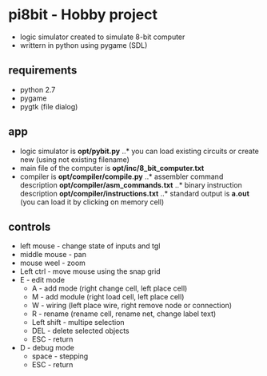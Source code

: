 # pi8bit - Hobby project
* logic simulator created to simulate 8-bit computer
* writtern in python using pygame (SDL)

## requirements
* python 2.7
* pygame
* pygtk (file dialog)

## app
* logic simulator is **opt/pybit.py**
..* you can load existing circuits or create new (using not existing filename)
* main file of the computer is **opt/inc/8_bit_computer.txt**
* compiler is **opt/compiler/compile.py**
..* assembler command description **opt/compiler/asm_commands.txt**
..* binary instruction description **opt/compiler/instructions.txt**
..* standard output is **a.out** (you can load it by clicking on memory cell)

## controls
* left mouse - change state of inputs and tgl
* middle mouse - pan
* mouse weel - zoom
* Left ctrl - move mouse using the snap grid
* E - edit mode
  * A - add mode (right change cell, left place cell)
  * M - add module (right load cell, left place cell)
  * W - wiring (left place wire, right remove node or connection)
  * R - rename (rename cell, rename net, change label text)
  * Left shift - multipe selection
  * DEL - delete selected objects
  * ESC - return
* D - debug mode
  * space - stepping
  * ESC - return

